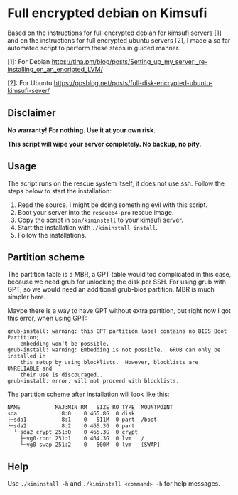 # Full encrypted debian on Kimsufi

Based on the instructions for full encrypted debian for kimsufi servers [1]
and on the instructions for full encrypted ubuntu servers [2], I made a so
far automated script to perform these steps in guided manner.

[1]: For Debian https://tina.pm/blog/posts/Setting_up_my_server:_re-installing_on_an_encripted_LVM/

[2]: For Ubuntu https://opsblog.net/posts/full-disk-encrypted-ubuntu-kimsufi-sever/

## Disclaimer

**No warranty! For nothing. Use it at your own risk.**

**This script will wipe your server completely. No backup, no pity.**

## Usage

The script runs on the rescue system itself, it does not use ssh. Follow the
steps below to start the installation:

1. Read the source. I might be doing something evil with this script.
2. Boot your server into the `rescue64-pro` rescue image.
3. Copy the script in `bin/kiminstall` to your kimsufi server.
4. Start the installation with `./kiminstall install`.
5. Follow the installations.

## Partition scheme

The partition table is a MBR, a GPT table would too complicated in this case,
because we need grub for unlocking the disk per SSH. For using grub with GPT, so
we would need an additional grub-bios partition. MBR is much simpler here.

Maybe there is a way to have GPT without extra partition, but right now I got
this error, when using GPT:
```
grub-install: warning: this GPT partition label contains no BIOS Boot Partition;
    embedding won't be possible.
grub-install: warning: Embedding is not possible.  GRUB can only be installed in
    this setup by using blocklists.  However, blocklists are UNRELIABLE and
    their use is discouraged..
grub-install: error: will not proceed with blocklists.
```

The partition scheme after installation will look like this:

```
NAME           MAJ:MIN RM   SIZE RO TYPE  MOUNTPOINT
sda              8:0    0 465.8G  0 disk
├─sda1           8:1    0   511M  0 part  /boot
└─sda2           8:2    0 465.3G  0 part
  └─sda2_crypt 251:0    0 465.3G  0 crypt
    ├─vg0-root 251:1    0 464.3G  0 lvm   /
    └─vg0-swap 251:2    0   500M  0 lvm   [SWAP]
```

## Help

Use `./kiminstall -h` and `./kiminstall <command> -h` for help messages.
